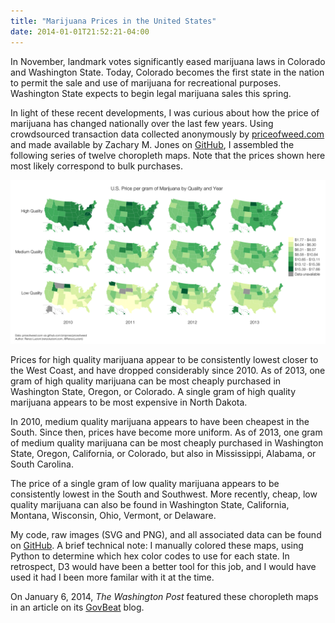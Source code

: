 ```yaml
---
title: "Marijuana Prices in the United States"
date: 2014-01-01T21:52:21-04:00
---
```


In November, landmark votes significantly eased marijuana laws in Colorado and Washington State. Today, Colorado becomes the first state in the nation to permit the sale and use of marijuana for recreational purposes. Washington State expects to begin legal marijuana sales this spring. 

In light of these recent developments, I was curious about how the price of marijuana has changed nationally over the last few years. Using crowdsourced transaction data collected anonymously by [priceofweed.com](https://www.priceofweed.com) and made available by Zachary M. Jones on [GitHub](https://github.com/zmjones/priceofweed), I assembled the following series of twelve choropleth maps. Note that the prices shown here most likely correspond to bulk purchases.

![Choropleth maps of historical marijuana prices in the US](marijuana-prices.png)

Prices for high quality marijuana appear to be consistently lowest closer to the West Coast, and have dropped considerably since 2010. As of 2013, one gram of high quality marijuana can be most cheaply purchased in Washington State, Oregon, or Colorado. A single gram of high quality marijuana appears to be most expensive in North Dakota.

In 2010, medium quality marijuana appears to have been cheapest in the South. Since then, prices have become more uniform. As of 2013, one gram of medium quality marijuana can be most cheaply purchased in Washington State, Oregon, California, or Colorado, but also in Mississippi, Alabama, or South Carolina.

The price of a single gram of low quality marijuana appears to be consistently lowest in the South and Southwest. More recently, cheap, low quality marijuana can also be found in Washington State, California, Montana, Wisconsin, Ohio, Vermont, or Delaware.

My code, raw images (SVG and PNG), and all associated data can be found on [GitHub](https://github.com/rlucioni/viz/tree/master/marijuana). A brief technical note: I manually colored these maps, using Python to determine which hex color codes to use for each state. In retrospect, D3 would have been a better tool for this job, and I would have used it had I been more familar with it at the time.  

On January 6, 2014, *The Washington Post* featured these choropleth maps in an article on its [GovBeat](https://www.washingtonpost.com/blogs/govbeat/wp/2014/01/06/how-much-does-marijuana-cost-in-the-u-s/) blog.
